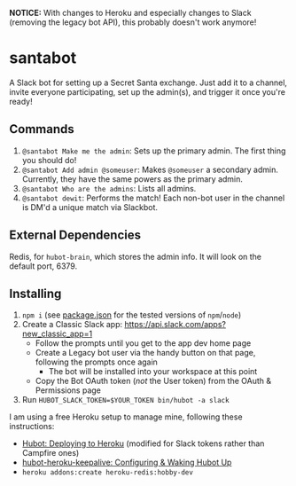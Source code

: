 **NOTICE:** With changes to Heroku and especially changes to Slack (removing the legacy bot API), this probably doesn't work anymore!

# santabot

A Slack bot for setting up a Secret Santa exchange.  Just add it to a channel, invite everyone participating, set up the admin(s), and trigger it once you're ready!

## Commands

1. `@santabot Make me the admin`: Sets up the primary admin.  The first thing you should do!
2. `@santabot Add admin @someuser`: Makes `@someuser` a secondary admin.  Currently, they have the same powers as the primary admin.
3. `@santabot Who are the admins`: Lists all admins.
4. `@santabot dewit`: Performs the match!  Each non-bot user in the channel is DM'd a unique match via Slackbot.

## External Dependencies

Redis, for `hubot-brain`, which stores the admin info.  It will look on the default port, 6379.

## Installing

1. `npm i` (see [package.json](https://github.com/MatthewRyanRead/santabot/blob/master/package.json) for the tested versions of `npm`/`node`)
2. Create a Classic Slack app: https://api.slack.com/apps?new_classic_app=1
    - Follow the prompts until you get to the app dev home page
    - Create a Legacy bot user via the handy button on that page, following the prompts once again
        - The bot will be installed into your workspace at this point
    - Copy the Bot OAuth token (_not_ the User token) from the OAuth & Permissions page
3. Run `HUBOT_SLACK_TOKEN=$YOUR_TOKEN bin/hubot -a slack`

I am using a free Heroku setup to manage mine, following these instructions:
- [Hubot: Deploying to Heroku](https://hubot.github.com/docs/deploying/heroku/) (modified for Slack tokens rather than Campfire ones)
- [hubot-heroku-keepalive: Configuring & Waking Hubot Up](https://github.com/hubot-scripts/hubot-heroku-keepalive/blob/master/README.md#configuring)
- `heroku addons:create heroku-redis:hobby-dev`
